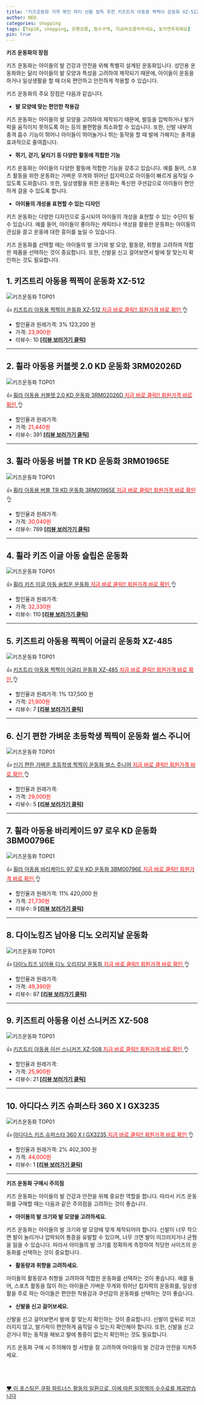 ```yaml
---
title: "키즈운동화 가격 확인 파티 선물 필독 추천 키즈트리 아동용 찍찍이 운동화 XZ-512 비교 장점 구매가이드"
author: NEO.
categories: shopping
tags: [Top10, shopping, 유행상품, 필수구매, 지금바로클릭하세요, 놓치면후회해요]
pin: true
---
```

**키즈 운동화의 장점**

키즈 운동화는 아이들의 발 건강과 안전을 위해 특별히 설계된 운동화입니다. 성인용 운동화와는 달리 아이들의 발 모양과 특성을 고려하여 제작되기 때문에, 아이들이 운동을 하거나 일상생활을 할 때 더욱 편안하고 안전하게 착용할 수 있습니다.

키즈 운동화의 주요 장점은 다음과 같습니다.

* **발 모양에 맞는 편안한 착용감**

키즈 운동화는 아이들의 발 모양을 고려하여 제작되기 때문에, 발등을 압박하거나 발가락을 움직이지 못하도록 하는 등의 불편함을 최소화할 수 있습니다. 또한, 신발 내부의 충격 흡수 기능이 뛰어나 아이들이 뛰어놀거나 뛰는 동작을 할 때 발에 가해지는 충격을 효과적으로 줄여줍니다.

* **뛰기, 걷기, 달리기 등 다양한 활동에 적합한 기능**

키즈 운동화는 아이들의 다양한 활동에 적합한 기능을 갖추고 있습니다. 예를 들어, 스포츠 활동을 위한 운동화는 가벼운 무게와 뛰어난 접지력으로 아이들이 빠르게 움직일 수 있도록 도와줍니다. 또한, 일상생활을 위한 운동화는 푹신한 쿠션감으로 아이들이 편안하게 걸을 수 있도록 합니다.

* **아이들의 개성을 표현할 수 있는 디자인**

키즈 운동화는 다양한 디자인으로 출시되어 아이들의 개성을 표현할 수 있는 수단이 될 수 있습니다. 예를 들어, 아이들이 좋아하는 캐릭터나 색상을 활용한 운동화는 아이들의 관심을 끌고 운동에 대한 흥미를 높일 수 있습니다.

키즈 운동화를 선택할 때는 아이들의 발 크기와 발 모양, 활동량, 취향을 고려하여 적합한 제품을 선택하는 것이 중요합니다. 또한, 신발을 신고 걸어보면서 발에 잘 맞는지 확인하는 것도 필요합니다.

   

## 1. 키즈트리 아동용 찍찍이 운동화 XZ-512

![키즈운동화 TOP01](https://thumbnail10.coupangcdn.com/thumbnails/remote/230x230ex/image/retail/images/2023/08/09/16/2/0d8506d7-462e-49bd-bbab-c33790ee136e.jpg)


👍 [키즈트리 아동용 찍찍이 운동화 XZ-512 <font color=red> 지금 바로 클릭!! 회원가격 바로 확인 </font> ](https://link.coupang.com/re/AFFSDP?lptag=AF3617701&subid=GithubCoopas&pageKey=7515457297&traceid=V0-153&itemId=19701082222&vendorItemId=86830562322) 👌 


- 할인율과 원래가격: 3%  123,200   원
- 가격: <span style='color:red'>23,900원</span>
- 리뷰수: 10  [**[리뷰 보러가기 클릭]**](https://link.coupang.com/re/AFFSDP?lptag=AF3617701&subid=GithubCoopas&pageKey=7515457297&traceid=V0-153&itemId=19701082222&vendorItemId=86830562322)

---


   

## 2. 휠라 아동용 커블렛 2.0 KD 운동화 3RM02026D

![키즈운동화 TOP01](https://thumbnail6.coupangcdn.com/thumbnails/remote/230x230ex/image/rs_quotation_api/ld9iykly/271715b6d00746e39ab8628ec5de9f46.jpg)


👍 [휠라 아동용 커블렛 2.0 KD 운동화 3RM02026D <font color=red> 지금 바로 클릭!! 회원가격 바로 확인 </font> ](https://link.coupang.com/re/AFFSDP?lptag=AF3617701&subid=GithubCoopas&pageKey=6235461389&traceid=V0-153&itemId=12555107453&vendorItemId=79823418826) 👌 


- 할인율과 원래가격: 
- 가격: <span style='color:red'>21,440원</span>
- 리뷰수: 391  [**[리뷰 보러가기 클릭]**](https://link.coupang.com/re/AFFSDP?lptag=AF3617701&subid=GithubCoopas&pageKey=6235461389&traceid=V0-153&itemId=12555107453&vendorItemId=79823418826)

---


   

## 3. 휠라 아동용 버블 TR KD 운동화 3RM01965E

![키즈운동화 TOP01](https://thumbnail9.coupangcdn.com/thumbnails/remote/230x230ex/image/retail/images/2855061708428133-2ab7a6e2-801a-4103-8c80-2e247206e276.png)


👍 [휠라 아동용 버블 TR KD 운동화 3RM01965E <font color=red> 지금 바로 클릭!! 회원가격 바로 확인 </font> ](https://link.coupang.com/re/AFFSDP?lptag=AF3617701&subid=GithubCoopas&pageKey=6442059261&traceid=V0-153&itemId=13948630302&vendorItemId=81197845147) 👌 


- 할인율과 원래가격: 
- 가격: <span style='color:red'>30,040원</span>
- 리뷰수: 789  [**[리뷰 보러가기 클릭]**](https://link.coupang.com/re/AFFSDP?lptag=AF3617701&subid=GithubCoopas&pageKey=6442059261&traceid=V0-153&itemId=13948630302&vendorItemId=81197845147)

---


   

## 4. 휠라 키즈 이글 아동 슬립온 운동화

![키즈운동화 TOP01](https://thumbnail7.coupangcdn.com/thumbnails/remote/230x230ex/image/vendor_inventory/606d/830877f39c7dffb2d6c5bba2c595bdf71ec395fb3a340ec4e231229998f0.jpg)


👍 [휠라 키즈 이글 아동 슬립온 운동화 <font color=red> 지금 바로 클릭!! 회원가격 바로 확인 </font> ](https://link.coupang.com/re/AFFSDP?lptag=AF3617701&subid=GithubCoopas&pageKey=7188931724&traceid=V0-153&itemId=18146231380&vendorItemId=85296581343) 👌 


- 할인율과 원래가격: 
- 가격: <span style='color:red'>32,330원</span>
- 리뷰수: 110  [**[리뷰 보러가기 클릭]**](https://link.coupang.com/re/AFFSDP?lptag=AF3617701&subid=GithubCoopas&pageKey=7188931724&traceid=V0-153&itemId=18146231380&vendorItemId=85296581343)

---


   

## 5. 키즈트리 아동용 찍찍이 어글리 운동화 XZ-485

![키즈운동화 TOP01](https://thumbnail8.coupangcdn.com/thumbnails/remote/230x230ex/image/retail/images/2022/08/25/18/3/dd27f1ef-e7a0-4b45-9d43-c005fc0c062c.jpg)


👍 [키즈트리 아동용 찍찍이 어글리 운동화 XZ-485 <font color=red> 지금 바로 클릭!! 회원가격 바로 확인 </font> ](https://link.coupang.com/re/AFFSDP?lptag=AF3617701&subid=GithubCoopas&pageKey=6732372781&traceid=V0-153&itemId=15690015719&vendorItemId=82904857280) 👌 


- 할인율과 원래가격: 1%  137,500   원
- 가격: <span style='color:red'>21,900원</span>
- 리뷰수: 7  [**[리뷰 보러가기 클릭]**](https://link.coupang.com/re/AFFSDP?lptag=AF3617701&subid=GithubCoopas&pageKey=6732372781&traceid=V0-153&itemId=15690015719&vendorItemId=82904857280)

---


   

## 6. 신기 편한 가벼운 초등학생 찍찍이 운동화 썰스 주니어

![키즈운동화 TOP01](https://thumbnail8.coupangcdn.com/thumbnails/remote/230x230ex/image/vendor_inventory/321b/a71915d22b1bf76c118c5005052c7b7020683a4709a93a83d4e611528e33.png)


👍 [신기 편한 가벼운 초등학생 찍찍이 운동화 썰스 주니어 <font color=red> 지금 바로 클릭!! 회원가격 바로 확인 </font> ](https://link.coupang.com/re/AFFSDP?lptag=AF3617701&subid=GithubCoopas&pageKey=7574534463&traceid=V0-153&itemId=19982824975&vendorItemId=87081047488) 👌 


- 할인율과 원래가격: 
- 가격: <span style='color:red'>29,000원</span>
- 리뷰수: 5  [**[리뷰 보러가기 클릭]**](https://link.coupang.com/re/AFFSDP?lptag=AF3617701&subid=GithubCoopas&pageKey=7574534463&traceid=V0-153&itemId=19982824975&vendorItemId=87081047488)

---


   

## 7. 휠라 아동용 바리케이드 97 로우 KD 운동화 3BM00796E

![키즈운동화 TOP01](https://thumbnail6.coupangcdn.com/thumbnails/remote/230x230ex/image/rs_quotation_api/vchc8pdv/a6bc49cb2b664960a8bc1c8b440417bc.jpg)


👍 [휠라 아동용 바리케이드 97 로우 KD 운동화 3BM00796E <font color=red> 지금 바로 클릭!! 회원가격 바로 확인 </font> ](https://link.coupang.com/re/AFFSDP?lptag=AF3617701&subid=GithubCoopas&pageKey=6237399085&traceid=V0-153&itemId=12569640997&vendorItemId=79837822373) 👌 


- 할인율과 원래가격: 11%  420,000   원
- 가격: <span style='color:red'>21,730원</span>
- 리뷰수: 9  [**[리뷰 보러가기 클릭]**](https://link.coupang.com/re/AFFSDP?lptag=AF3617701&subid=GithubCoopas&pageKey=6237399085&traceid=V0-153&itemId=12569640997&vendorItemId=79837822373)

---


   

## 8. 다이노킹즈 남아용 디노 오리지날 운동화

![키즈운동화 TOP01](https://thumbnail6.coupangcdn.com/thumbnails/remote/230x230ex/image/retail/images/7871236002707031-88e202a6-2f77-4c3e-8393-c508a550194e.jpg)


👍 [다이노킹즈 남아용 디노 오리지날 운동화 <font color=red> 지금 바로 클릭!! 회원가격 바로 확인 </font> ](https://link.coupang.com/re/AFFSDP?lptag=AF3617701&subid=GithubCoopas&pageKey=5033337488&traceid=V0-153&itemId=6761564373&vendorItemId=73979828561) 👌 


- 할인율과 원래가격: 
- 가격: <span style='color:red'>49,390원</span>
- 리뷰수: 87  [**[리뷰 보러가기 클릭]**](https://link.coupang.com/re/AFFSDP?lptag=AF3617701&subid=GithubCoopas&pageKey=5033337488&traceid=V0-153&itemId=6761564373&vendorItemId=73979828561)

---


   

## 9. 키즈트리 아동용 이선 스니커즈 XZ-508

![키즈운동화 TOP01](https://thumbnail10.coupangcdn.com/thumbnails/remote/230x230ex/image/rs_quotation_api/bra0rzsy/14e051b5c016455fb9d06875c0029593.jpg)


👍 [키즈트리 아동용 이선 스니커즈 XZ-508 <font color=red> 지금 바로 클릭!! 회원가격 바로 확인 </font> ](https://link.coupang.com/re/AFFSDP?lptag=AF3617701&subid=GithubCoopas&pageKey=7232893353&traceid=V0-153&itemId=18357622496&vendorItemId=85501424733) 👌 


- 할인율과 원래가격: 
- 가격: <span style='color:red'>25,900원</span>
- 리뷰수: 21  [**[리뷰 보러가기 클릭]**](https://link.coupang.com/re/AFFSDP?lptag=AF3617701&subid=GithubCoopas&pageKey=7232893353&traceid=V0-153&itemId=18357622496&vendorItemId=85501424733)

---


   

## 10. 아디다스 키즈 슈퍼스타 360 X I GX3235

![키즈운동화 TOP01](https://thumbnail8.coupangcdn.com/thumbnails/remote/230x230ex/image/vendor_inventory/2784/c0f836f6942742b37894b921f17f03bba44e9408cf2dea2cce690f0bdfdf.png)


👍 [아디다스 키즈 슈퍼스타 360 X I GX3235 <font color=red> 지금 바로 클릭!! 회원가격 바로 확인 </font> ](https://link.coupang.com/re/AFFSDP?lptag=AF3617701&subid=GithubCoopas&pageKey=7379341110&traceid=V0-153&itemId=19306473407&vendorItemId=86420815727) 👌 


- 할인율과 원래가격: 2%  402,300   원
- 가격: <span style='color:red'>44,000원</span>
- 리뷰수: 1  [**[리뷰 보러가기 클릭]**](https://link.coupang.com/re/AFFSDP?lptag=AF3617701&subid=GithubCoopas&pageKey=7379341110&traceid=V0-153&itemId=19306473407&vendorItemId=86420815727)

---
**키즈 운동화 구매시 주의점**

키즈 운동화는 아이들의 발 건강과 안전을 위해 중요한 역할을 합니다. 따라서 키즈 운동화를 구매할 때는 다음과 같은 주의점을 고려하는 것이 좋습니다.

* **아이들의 발 크기와 발 모양을 고려하세요.**

키즈 운동화는 아이들의 발 크기와 발 모양에 맞게 제작되어야 합니다. 신발이 너무 작으면 발이 눌리거나 압박되어 통증을 유발할 수 있으며, 너무 크면 발이 미끄러지거나 균형을 잃을 수 있습니다. 따라서 아이들의 발 크기를 정확하게 측정하여 적당한 사이즈의 운동화를 선택하는 것이 중요합니다.

* **활동량과 취향을 고려하세요.**

아이들의 활동량과 취향을 고려하여 적합한 운동화를 선택하는 것이 좋습니다. 예를 들어, 스포츠 활동을 많이 하는 아이들은 가벼운 무게와 뛰어난 접지력의 운동화를, 일상생활을 주로 하는 아이들은 편안한 착용감과 쿠션감의 운동화를 선택하는 것이 좋습니다.

* **신발을 신고 걸어보세요.**

신발을 신고 걸어보면서 발에 잘 맞는지 확인하는 것이 중요합니다. 신발이 앞뒤로 미끄러지지 않고, 발가락이 편안하게 움직일 수 있는지 확인해야 합니다. 또한, 신발을 신고 걷거나 뛰는 동작을 해보고 발에 통증이 없는지 확인하는 것도 필요합니다.

키즈 운동화 구매 시 주의해야 할 사항을 잘 고려하여 아이들의 발 건강과 안전을 지켜주세요.<br><br><br><br><br> [ ❤  이 포스팅은 쿠팡 파트너스 활동의 일환으로, 이에 따른 일정액의 수수료를 제공받습니다](https://link.coupang.com/a/bcEFyh)